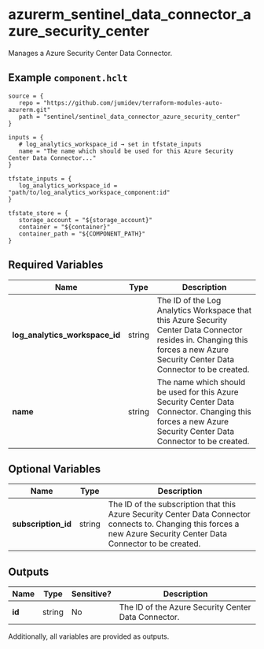 # azurerm_sentinel_data_connector_azure_security_center

Manages a Azure Security Center Data Connector.

## Example `component.hclt`

```hcl
source = {
   repo = "https://github.com/jumidev/terraform-modules-auto-azurerm.git"   
   path = "sentinel/sentinel_data_connector_azure_security_center"   
}

inputs = {
   # log_analytics_workspace_id → set in tfstate_inputs
   name = "The name which should be used for this Azure Security Center Data Connector..."   
}

tfstate_inputs = {
   log_analytics_workspace_id = "path/to/log_analytics_workspace_component:id"   
}

tfstate_store = {
   storage_account = "${storage_account}"   
   container = "${container}"   
   container_path = "${COMPONENT_PATH}"   
}

```

## Required Variables

| Name | Type |  Description |
| ---- | --------- |  ----------- |
| **log_analytics_workspace_id** | string |  The ID of the Log Analytics Workspace that this Azure Security Center Data Connector resides in. Changing this forces a new Azure Security Center Data Connector to be created. | 
| **name** | string |  The name which should be used for this Azure Security Center Data Connector. Changing this forces a new Azure Security Center Data Connector to be created. | 

## Optional Variables

| Name | Type |  Description |
| ---- | --------- |  ----------- |
| **subscription_id** | string |  The ID of the subscription that this Azure Security Center Data Connector connects to. Changing this forces a new Azure Security Center Data Connector to be created. | 



## Outputs

| Name | Type | Sensitive? | Description |
| ---- | ---- | --------- | --------- |
| **id** | string | No  | The ID of the Azure Security Center Data Connector. | 

Additionally, all variables are provided as outputs.
